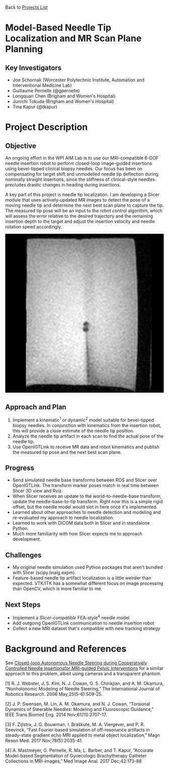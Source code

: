 Back to [Projects List](../../README.md#ProjectsList)

# Model-Based Needle Tip Localization and MR Scan Plane Planning

## Key Investigators

- Joe Schornak (Worcester Polytechnic Institute, Automation and Interventional Medicine Lab)
- Guillaume Pernelle (@gpernelle)
- Longquan Chen (Brigham and Women's Hospital)
- Junichi Tokuda (Brigham and Women's Hospital)
- Tina Kapur (@tkapur)


# Project Description

## Objective

An ongoing effort in the WPI AIM Lab is to use our MRI-compatible 6-DOF needle insertion robot to perform closed-loop image-guided insertions using bevel-tipped clinical biopsy needles. Our focus has been on compensating for target shift and unmodelled needle tip deflection during nominally straight insertions, since the stiffness of clinical-style needles precludes drastic changes in heading during insertions.

A key part of this project is needle tip localization. I am developing a Slicer module that uses actively-updated MR images to detect the pose of a moving needle tip and determine the next best scan plane to capture the tip. The measured tip pose will be an input to the robot control algorithm, which will assess the error relative to the desired trajectory and the remaining insertion depth to the target and adjust the insertion velocity and needle rotation speed accordingly.

![TipArtifact](dicom_artifact.png)

## Approach and Plan

1. Implement a kinematic<sup>1</sup> or dynamic<sup>2</sup> model suitable for bevel-tipped biopsy needles. In conjunction with kinematics from the insertion robot, this will provide a close estimate of the needle tip position.
2. Analyze the needle tip artifact in each scan to find the actual pose of the needle tip.
3. Use OpenIGTLink to receive MR data and robot kinematics and publish the measured tip pose and the next best scan plane.

## Progress

- Send simulated needle base transforms between ROS and Slicer over OpenIGTLink. The transform marker poses match in real time between Slicer 3D view and Rviz.
- When Slicer receives an update to the world-to-needle-base transform, update the needle-base-to-tip transform. Right now this is a simple rigid offset, but the needle model would slot in here once it's implemented.
- Learned about other approaches to needle detection and modeling and re-evaluated my approach to needle localization.
- Learned to work with DICOM data both in Slicer and in standalone Python.
- Much more familiarity with how Slicer expects me to approach development.

## Challenges
- My original needle simulation used Python packages that aren't bundled with Slicer (scipy.linalg.expm).
- Feature-based needle tip artifact localization is a little weirder than expected. VTK/ITK has a somewhat different focus on image processing than OpenCV, which is more familiar to me.

## Next Steps

- Implement a _Slicer-compatible_ FEA-style<sup>4</sup> needle model
- Add outgoing OpenIGTLink communication to needle insertion robot
- Collect a new MRI dataset that's compatible with new tracking strategy

# Background and References

<!--Use this space for information that may help people better understand your project, like links to papers, source code, or data.-->

See [Closed-loop Autonomous Needle Steering during Cooperatively Controlled Needle Insertionsfor MRI-guided Pelvic Interventions](http://hamlyn.doc.ic.ac.uk/hsmr/sites/default/files//HSMR17_proceedings.pdf) for a similar approach to this problem, albeit using cameras and a transparent phantom.

[1] R. J. Webster, J. S. Kim, N. J. Cowan, G. S. Chirikjian, and A. M. Okamura, “Nonholonomic Modeling of Needle Steering,” The International Journal of Robotics Research. 2006 May;25(5-6):509-25.

[2] J. P. Swensen, M. Lin, A. M. Okamura, and N. J. Cowan, “Torsional Dynamics of Steerable Needles: Modeling and Fluoroscopic Guidance,” IEEE Trans Biomed Eng. 2014 Nov;61(11):2707-17.

[3] F. Zijlstra, J. G. Bouwman, I. Braškutė, M. A. Viergever, and P. R. Seevinck, “Fast Fourier-based simulation of off-resonance artifacts in steady-state gradient echo MRI applied to metal object localization,” Magn Reson Med. 2017 Nov;78(5):2035-41.

[4] A. Mastmeyer, G. Pernelle, R. Ma, L. Barber, and T. Kapur, “Accurate Model-based Segmentation of Gynecologic Brachytherapy Catheter Collections in MRI-images,” Med Image Anal. 2017 Dec;42:173-88

